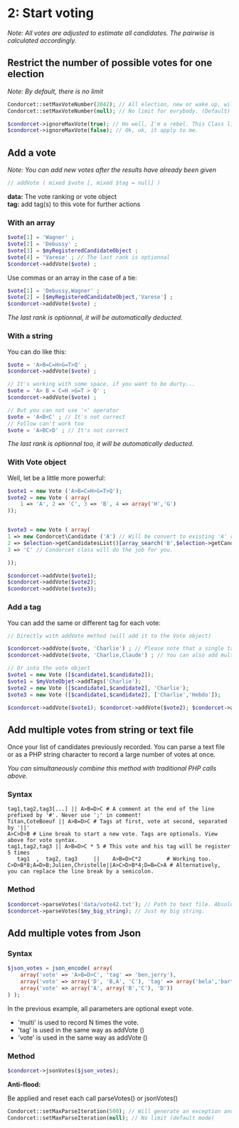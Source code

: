 # 2: Start voting
_Note: All votes are adjusted to estimate all candidates. The pairwise is calculated accordingly._

## Restrict the number of possible votes for one election
_Note: By default, there is no limit_  

```php
Condorcet::setMaxVoteNumber(2042); // All election, new or wake up, will be limit at this maximum vote number.
Condorcet::setMaxVoteNumber(null); // No limit for evrybody. (Default)

$condorcet->ignoreMaxVote(true); // Ho well, I'm a rebel. This Class limit do not apply to me.
$condorcet->ignoreMaxVote(false); // Ok, ok, it apply to me.
```

## Add a vote
_Note: You can add new votes after the results have already been given_  


```php
// addVote ( mixed $vote [, mixed $tag = null] )
```
**data:** The vote ranking or vote object   
**tag:** add tag(s) to this vote for further actions



### With an array
```php
$vote[1] = 'Wagner' ;  
$vote[2] = 'Debussy' ;  
$vote[3] = $myRegisteredCandidateObject ;  
$vote[4] = 'Varese' ; // The last rank is optionnal 
$condorcet->addVote($vote) ;  
```

Use commas or an array in the case of a tie:  
```php
$vote[1] = 'Debussy,Wagner' ;  
$vote[2] = [$myRegisteredCandidateObject,'Varese'] ;  
$condorcet->addVote($vote) ; 
```

*The last rank is optionnal, it will be automatically deducted.*  

### With a string
You can do like this:

```php
$vote = 'A>B=C=H>G=T>Q' ;
$condorcet->addVote($vote) ;  

// It's working with some space, if you want to be durty...
$vote = 'A> B = C=H >G=T > Q' ;
$condorcet->addVote($vote) ;  

// But you can not use '<' operator
$vote = 'A<B<C' ; // It's not correct
// Follow can't work too
$vote = 'A>BC>D' ; // It's not correct
```

*The last rank is optionnal too, it will be automatically deducted.* 


### With Vote object
Well, let be a little more powerful:

```php
$vote1 = new Vote ('A>B=C=H>G=T>Q');
$vote2 = new Vote ( array(
	1 => 'A', 2 => 'C', 3 => 'B', 4 => array('H','G')
));


$vote3 = new Vote ( array(
1 => new Condorcet\Candidate ('A') // Will be convert to existing 'A' candidate object
2 => $election->getCandidatesList()[array_search('B',$election->getCandidatesList(),false)] // Put the object corresponding to the 'B' candidate from getCandidatesList method. Off course, ou can also just entrer string 'B' and Condorcet class will do the job for you.
3 => 'C' // Condorcet class will do the job for you.

));

$condorcet->addVote($vote1);  
$condorcet->addVote($vote2);  
$condorcet->addVote($vote3);  
```

### Add a tag
You can add the same or different tag for each vote:  
```php
// Directly with addVote method (will add it to the Vote object)

$condorcet->addVote($vote, 'Charlie') ; // Please note that a single tag is always created for each vote. 
$condorcet->addVote($vote, 'Charlie,Claude') ; // You can also add multiple tags, separated by commas. 

// Or into the vote object
$vote1 = new Vote ([$candidate1,$candidate2]);
$vote1 = $myVoteObjet->addTags('Charlie');
$vote2 = new Vote ([$candidate1,$candidate2], 'Charlie');
$vote3 = new Vote ([$candidate1,$candidate2], ['Charlie','Hebdo']);

$condorcet->addVote($vote1); $condorcet->addVote($vote2); $condorcet->addVote($vote3);
```   

## Add multiple votes from string or text file
Once your list of candidates previously recorded. You can parse a text file or as a PHP string character to record a large number of votes at once.   

*You can simultaneously combine this method with traditional PHP calls above.*  

### Syntax
```
tag1,tag2,tag3[...] || A>B=D>C # A comment at the end of the line prefixed by '#'. Never use ';' in comment!
Titan,CoteBoeuf || A>B=D>C # Tags at first, vote at second, separated by '||'
A>C>D>B # Line break to start a new vote. Tags are optionals. View above for vote syntax.
tag1,tag2,tag3 || A>B=D>C * 5 # This vote and his tag will be register 5 times
   tag1  ,  tag2, tag3     ||    A>B=D>C*2        # Working too.
C>D>B*8;A=D>B;Julien,Christelle||A>C>D>B*4;D=B=C>A # Alternatively, you can replace the line break by a semicolon.
``` 

### Method
```php
$condorcet->parseVotes('data/vote42.txt'); // Path to text file. Absolute or relative.
$condorcet->parseVotes($my_big_string); // Just my big string.
```

## Add multiple votes from Json

### Syntax
```php
$json_votes = json_encode( array(
	array('vote' => 'A>B=D>C', 'tag' => 'ben,jerry'),
	array('vote' => array('D', 'B,A', 'C'), 'tag' => array('bela','bartok'), 'multi' => 5),
	array('vote' => array('A', array('B','C'), 'D'))
) );
``` 

In the previous example, all parameters are optional exept vote.
* 'multi' is used to record N times the vote.   
* 'tag' is used in the same way as addVote ()  
* 'vote' is used in the same way as addVote ()   

### Method
```php
$condorcet->jsonVotes($json_votes);
```

**Anti-flood:**

Be applied and reset each call parseVotes() or jsonVotes()   

```php
Condorcet::setMaxParseIteration(500); // Will generate an exception and stop after 500 registered vote by call.
Condorcet::setMaxParseIteration(null); // No limit (default mode)
```  